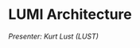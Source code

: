 # LUMI Architecture

*Presenter: Kurt Lust (LUST)*

<!--
<video src="https://462000265.lumidata.eu/1day-20230921/recordings/01_LUMI_Architecture.mp4" controls="controls">
</video>
-->

<!--
Additional materials

-   [Slides (PDF)](https://462000265.lumidata.eu/1day-20230921/files/LUMI-1day-20230921-01-architecture.pdf)
-   [Notes](01_Architecture.md)
-->
